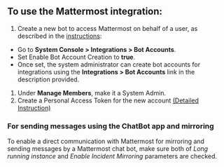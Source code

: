 ## To use the Mattermost integration:

1. Create a new bot to access Mattermost on behalf of a user, as described in the [instructions](https://developers.mattermost.com/integrate/reference/bot-accounts/):

* Go to **System Console > Integrations > Bot Accounts**.
* Set Enable Bot Account Creation to **true**.
* Once set, the system administrator can create bot accounts for integrations using the **Integrations > Bot Accounts** link in the description provided.

1. Under **Manage Members**, make it a System Admin.
2. Create a Personal Access Token for the new account [(Detailed Instruction)](https://developers.mattermost.com/integrate/reference/personal-access-token/)

### For sending messages using the ChatBot app and mirroring

To enable a direct communication with Mattermost for mirroring and sending messages by a Mattermost chat bot, make sure both of *Long running instance* and *Enable Incident Mirroring* parameters are checked.